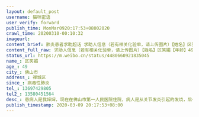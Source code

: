 ```yaml
---
layout: default_post
username: 猫咪密语
user_verify: forward
publish_time: MonMar0920:17:53+08002020
crawl_time: 20200310-00:10:32
imageurl: 
content_brief: 肺炎患者求助超话 求助人信息（若有相关化验单，请上传图片）【姓名】区笑媚【年龄】49【所在城市】佛山市【所在小区、社区】禅城区【患病时间】病毒性肺炎【联系方式】●●●【其他紧急联系人】●●●【病情描述】 患病人是我婶婶，现在在佛山市第一人民医院住院，病人是从关节 ...全文
content_full_raw: 求助人信息（若有相关化验单，请上传图片）【姓名】区笑媚【年龄】49【所在城市】佛山市【所在小区、社区】禅城区【患病时间】病毒性肺炎【联系方式】●●●【其他紧急联系人】●●●【病情描述】患病人是我婶婶，现在在佛山市第一人民医院住院，病人是从关节发炎引起的发烧，后一直持续低烧，中途做过9次核酸测试，做过核磁共振，医生已排除新冠肺炎和肿瘤，是病毒性肺炎，有5天打过人造白蛋白。一次10瓶一瓶50ml中途有好转一点，然后医生减少药用量，但是药用量减少后，病情又反复了，有加重的效果！现在每天都要吸氧，会气喘~呼吸不畅！医生也没啥办法了，所以求求各位微博网友，有医生有这方面的经验吗？求求大家帮忙找找医生，救救我婶婶吧[淚][淚][淚]祝大家身体健康~好人一生平安！真的万不得已才在微博求助🙏🙏🙏
status_url: https://m.weibo.cn/status/4480660921835045
name_: 区笑媚
age_: 49
city_: 佛山市
address_: 禅城区
since_: 病毒性肺炎
tel_: 13697429805
tel2_: 13580451564
desc_: 患病人是我婶婶，现在在佛山市第一人民医院住院，病人是从关节发炎引起的发烧，后一直持续低烧，中途做过9次核酸测试，做过核磁共振，医生已排除新冠肺炎和肿瘤，是病毒性肺炎，有5天打过人造白蛋白。一次10瓶一瓶50ml中途有好转一点，然后医生减少药用量，但是药用量减少后，病情又反复了，有加重的效果！现在每天都要吸氧，会气喘~呼吸不畅！医生也没啥办法了，所以求求各位微博网友，有医生有这方面的经验吗？求求大家帮忙找找医生，救救我婶婶吧[淚][淚][淚]祝大家身体健康~好人一生平安！真的万不得已才在微博求助🙏🙏🙏
publish_timestamp: 2020-03-09 20:17:53+08:00
---
```


